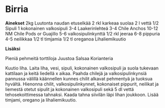 # Birria

**Ainekset**
2kg Luutonta naudan etuselkää
2 rkl karkeaa suolaa
2 l vettä 
1/2 Sipuli
1 kokonainen valkosipuli
3-4 Laakerinlehteä
3-4 Chile Anchos 
10-12 NM Chile Pods or Guajillo 
5-6 valkosipulinkynttä 
1/2 rkl jeeraa
6-8 pippuria
4-5 neilikkaa
1/2 tl timjamia 
1/2 tl oreganoa 
Lihaliemikuutio

**Lisäksi**

Pieniä pehmeitä torttiloja
Juustoa
Salsaa
Korianteria

Kuutio liha. Laita liha, vesi, sipuli, kokonainen valkosipuli ja suola tukevaan kattilaan ja keitä liedellä x aikaa. Paahda chilejä ja valkosipulinkynsiä pannussa välillä käännellen kunnes chilit alkavat pehmentyä ja tuoksua hyvältä. Hienonna chilit, valkosipulinkynnet, kokonaiset pippurit, neilikat ja liemestä otetut sipulit ja kokonainen valkosipuli sekä 5 dl vettä tehosekoittimessa tahnaksi. Kaada tahna siivilän läpi lihan joukkoon. Lisää timjami, oregano ja lihaliemikuutio. 